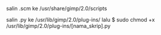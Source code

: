 salin .scm ke /usr/share/gimp/2.0/scripts

salin .py ke /usr/lib/gimp/2.0/plug-ins/
lalu $ sudo chmod +x /usr/lib/gimp/2.0/plug-ins/[nama_skrip].py
